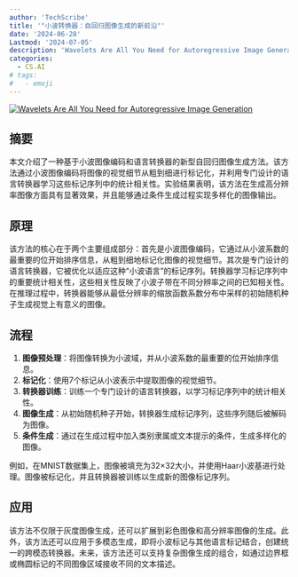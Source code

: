 ```yaml
---
author: 'TechScribe'
title: '"小波转换器：自回归图像生成的新前沿"'
date: '2024-06-28'
Lastmod: '2024-07-05'
description: 'Wavelets Are All You Need for Autoregressive Image Generation'
categories:
  - CS.AI
# tags:
#   - emoji
---
```


[![Wavelets Are All You Need for Autoregressive Image Generation](https://arxiv-research-1301205113.cos.ap-guangzhou.myqcloud.com/images/2406.19997v1.pdf_0.jpg)](https://arxiv.org/abs/2406.19997v1)

## 摘要

本文介绍了一种基于小波图像编码和语言转换器的新型自回归图像生成方法。该方法通过小波图像编码将图像的视觉细节从粗到细进行标记化，并利用专门设计的语言转换器学习这些标记序列中的统计相关性。实验结果表明，该方法在生成高分辨率图像方面具有显著效果，并且能够通过条件生成过程实现多样化的图像输出。<!--more-->

## 原理

该方法的核心在于两个主要组成部分：首先是小波图像编码，它通过从小波系数的最重要的位开始排序信息，从粗到细地标记化图像的视觉细节。其次是专门设计的语言转换器，它被优化以适应这种“小波语言”的标记序列。转换器学习标记序列中的重要统计相关性，这些相关性反映了小波子带在不同分辨率之间的已知相关性。在推理过程中，转换器能够从最低分辨率的缩放函数系数分布中采样的初始随机种子生成视觉上有意义的图像。

## 流程

1. **图像预处理**：将图像转换为小波域，并从小波系数的最重要的位开始排序信息。
2. **标记化**：使用7个标记从小波表示中提取图像的视觉细节。
3. **转换器训练**：训练一个专门设计的语言转换器，以学习标记序列中的统计相关性。
4. **图像生成**：从初始随机种子开始，转换器生成标记序列，这些序列随后被解码为图像。
5. **条件生成**：通过在生成过程中加入类别隶属或文本提示的条件，生成多样化的图像。

例如，在MNIST数据集上，图像被填充为32×32大小，并使用Haar小波基进行处理。图像被标记化，并且转换器被训练以生成新的图像标记序列。

## 应用

该方法不仅限于灰度图像生成，还可以扩展到彩色图像和高分辨率图像的生成。此外，该方法还可以应用于多模态生成，即将小波标记与其他语言标记结合，创建统一的跨模态转换器。未来，该方法还可以支持复杂图像生成的组合，如通过边界框或椭圆标记的不同图像区域接收不同的文本描述。